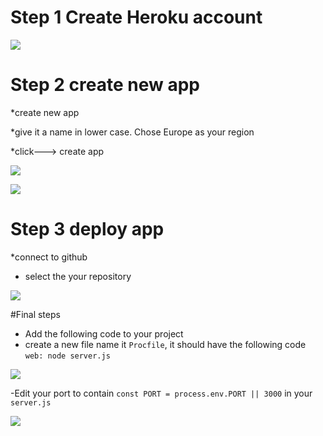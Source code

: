# Step 1 Create Heroku account

![](https://i.imgur.com/9M72VSB.png)

# Step 2 create new app

\*create new app

\*give it a name in lower case. Chose Europe as your region

\*click---> create app

![](https://i.imgur.com/pSX5e1p.png)

![](https://i.imgur.com/K9cmilL.png)

# Step 3 deploy app

\*connect to github

- select the your repository

![](https://i.imgur.com/rBpPjRe.png)

#Final steps

- Add the following code to your project
- create a new file name it `Procfile`, it should have the following code `web: node server.js`

![](https://i.imgur.com/hgQfiTM.png)

-Edit your port to contain `const PORT = process.env.PORT || 3000` in your `server.js`

![](https://i.imgur.com/nWDmzUS.png)
